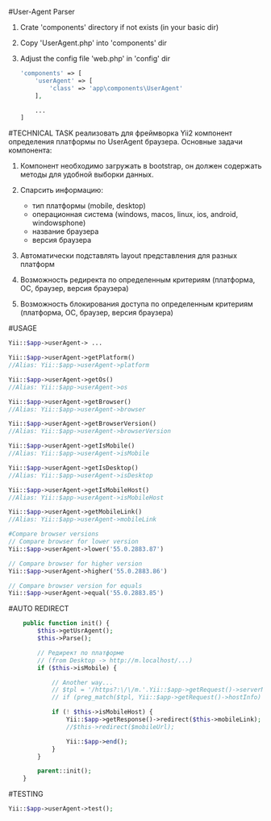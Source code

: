 #User-Agent Parser

1. Crate 'components' directory if not exists (in your basic dir)
2. Copy 'UserAgent.php' into 'components' dir
3. Adjust the config file 'web.php' in 'config' dir

    ```php
    'components' => [
        'userAgent' => [
            'class' => 'app\components\UserAgent'
        ],

        ...
    ]
    ```

#TECHNICAL TASK
реализовать для фреймворка Yii2 компонент определения платформы по UserAgent браузера.
Основные задачи компонента:

1. Компонент необходимо загружать в bootstrap, он должен содержать методы для удобной выборки данных.
2. Спарсить информацию:

   - тип платформы (mobile, desktop)
   - операционная система (windows, macos, linux, ios, android, windowsphone)
   - название браузера
   - версия браузера

3. Автоматически подставлять layout представления для разных платформ
4. Возможность редиректа по определенным критериям (платформа, ОС, браузер, версия браузера)
5. Возможность блокирования доступа по определенным критериям (платформа, ОС, браузер, версия браузера)

#USAGE

```php
Yii::$app->userAgent-> ...

Yii::$app->userAgent->getPlatform()
//Alias: Yii::$app->userAgent->platform

Yii::$app->userAgent->getOs()
//Alias: Yii::$app->userAgent->os

Yii::$app->userAgent->getBrowser()
//Alias: Yii::$app->userAgent->browser

Yii::$app->userAgent->getBrowserVersion()
//Alias: Yii::$app->userAgent->browserVersion

Yii::$app->userAgent->getIsMobile()
//Alias: Yii::$app->userAgent->isMobile

Yii::$app->userAgent->getIsDesktop()
//Alias: Yii::$app->userAgent->isDesktop

Yii::$app->userAgent->getIsMobileHost()
//Alias: Yii::$app->userAgent->isMobileHost

Yii::$app->userAgent->getMobileLink()
//Alias: Yii::$app->userAgent->mobileLink

#Compare browser versions
// Compare browser for lower version
Yii::$app->userAgent->lower('55.0.2883.87')

// Compare browser for higher version
Yii::$app->userAgent->higher('55.0.2883.86')

// Compare browser version for equals
Yii::$app->userAgent->equal('55.0.2883.85')
```

#AUTO REDIRECT
```php
    public function init() {
        $this->getUsrAgent();
        $this->Parse();

        // Редирект по платформе
        // (from Desktop -> http://m.localhost/...)
        if ($this->isMobile) {

            // Another way...
            // $tpl = '/https?:\/\/m.'.Yii::$app->getRequest()->serverName.'/';
            // if (preg_match($tpl, Yii::$app->getRequest()->hostInfo) == 0) {

            if (! $this->isMobileHost) {
                Yii::$app->getResponse()->redirect($this->mobileLink);
                //$this->redirect($mobileUrl);

                Yii::$app->end();
            }
        }

        parent::init();
    }
```

#TESTING
```php
Yii::$app->userAgent->test();
```